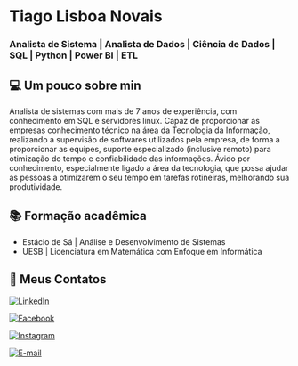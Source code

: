 
# Tiago Lisboa Novais
### Analista de Sistema | Analista de Dados | Ciência de Dados | SQL | Python | Power BI | ETL


## 💻 Um pouco sobre min

Analista de sistemas com mais de 7 anos de experiência, com conhecimento em SQL e servidores linux. Capaz de proporcionar as empresas conhecimento técnico na área da Tecnologia da Informação, realizando a supervisão de softwares utilizados pela empresa, de forma a proporcionar as equipes, suporte especializado (inclusive remoto) para otimização do tempo e confiabilidade das informações. Ávido por conhecimento, especialmente ligado a área da tecnologia, que possa ajudar as pessoas a otimizarem o seu tempo em tarefas rotineiras, melhorando sua produtividade.


## 📚 Formação acadêmica
- Estácio de Sá | Análise e Desenvolvimento de Sistemas
- UESB | Licenciatura em Matemática com Enfoque em Informática

## 📧 Meus Contatos

[![LinkedIn](https://img.shields.io/badge/LinkedIn-000?style=for-the-badge&logo=linkedin&logoColor=0E76A8)](https://www.linkedin.com/in/tiagolisboanovais/)

[![Facebook](https://img.shields.io/badge/facebook-000?style=for-the-badge&logo=facebook&logoColor=0E76A8)](https://www.facebook.com/tiagolisboanovais/)

[![Instagram](https://img.shields.io/badge/instagram-000?style=for-the-badge&logo=instagram&logoColor=0E76A8)](https://www.instagram.com/tiagolisboa.ti/)

[![E-mail](https://img.shields.io/badge/-Email-000?style=for-the-badge&logo=microsoft-outlook&logoColor=007BFF)](mailto:tiagolisboanovais)
